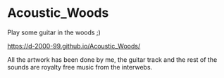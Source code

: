 # Acoustic_Woods
Play some guitar in the woods ;)

https://d-2000-99.github.io/Acoustic_Woods/

All the artwork has been done by me, the guitar track and the rest of the sounds are royalty free music from the interwebs.
